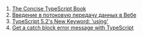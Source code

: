 1. [The Concise TypeScript Book](https://github.com/gibbok/typescript-book)
2. [Введение в потоковую передачу данных в Вебе](https://habr.com/ru/articles/744656/)
3. [TypeScript 5.2's New Keyword: 'using'](https://www.totaltypescript.com/typescript-5-2-new-keyword-using)
4. [Get a catch block error message with TypeScript](https://kentcdodds.com/blog/get-a-catch-block-error-message-with-typescript)
